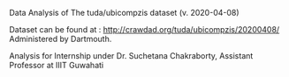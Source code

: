 
Data Analysis of The tuda/ubicompzis dataset (v. 2020-04-08) 

Dataset can be found at :  http://crawdad.org/tuda/ubicompzis/20200408/
Administered by Dartmouth. 

Analysis for Internship under Dr. Suchetana Chakraborty, Assistant Professor at IIIT Guwahati



